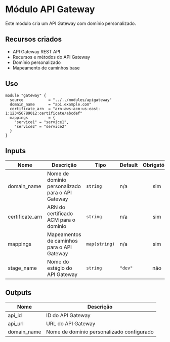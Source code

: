 # Módulo API Gateway

Este módulo cria um API Gateway com domínio personalizado.

## Recursos criados

- API Gateway REST API
- Recursos e métodos do API Gateway
- Domínio personalizado
- Mapeamento de caminhos base

## Uso

```hcl
module "gateway" {
  source           = "../../modules/apigateway"
  domain_name      = "api.example.com"
  certificate_arn  = "arn:aws:acm:us-east-1:123456789012:certificate/abcdef"
  mappings         = {
    "service1" = "service1",
    "service2" = "service2"
  }
}
```

## Inputs

| Nome | Descrição | Tipo | Default | Obrigatório |
|------|-----------|------|---------|:----------:|
| domain_name | Nome de domínio personalizado para o API Gateway | `string` | n/a | sim |
| certificate_arn | ARN do certificado ACM para o domínio | `string` | n/a | sim |
| mappings | Mapeamentos de caminhos para o API Gateway | `map(string)` | n/a | sim |
| stage_name | Nome do estágio do API Gateway | `string` | `"dev"` | não |

## Outputs

| Nome | Descrição |
|------|-----------|
| api_id | ID do API Gateway |
| api_url | URL do API Gateway |
| domain_name | Nome de domínio personalizado configurado |